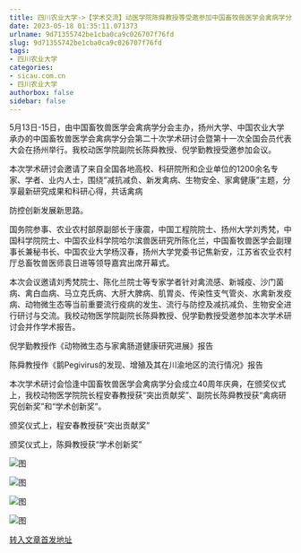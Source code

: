 ```yaml
---
title: 四川农业大学->【学术交流】动医学院陈舜教授等受邀参加中国畜牧兽医学会禽病学分会学术研讨会并获奖 | sicau.com.cn
date: 2023-05-18 01:35:11.071373
urlname: 9d71355742be1cba0ca9c026707f76fd
slug: 9d71355742be1cba0ca9c026707f76fd
tags: 
- 四川农业大学
categories:
- sicau.com.cn
- 四川农业大学
authorbox: false
sidebar: false
---
```

5月13日-15日，由中国畜牧兽医学会禽病学分会主办，扬州大学、中国农业大学承办的中国畜牧兽医学会禽病学分会第二十次学术研讨会暨第十一次全国会员代表大会在扬州举行。我校动医学院副院长陈舜教授、倪学勤教授受邀参加会议。

本次学术研讨会邀请了来自全国各地高校、科研院所和企业单位的1200余名专家、学者、业内人士，围绕“减抗减负、新发禽病、生物安全、家禽健康”主题，分享最新研究成果和科研心得，共话禽病
<!--more-->
防控创新发展新思路。

国务院参事、农业农村部原副部长于康震，中国工程院院士、扬州大学刘秀梵，中国科学院院士、中国农业科学院哈尔滨兽医研究所陈化兰，中国畜牧兽医学会副理事长兼秘书长、中国农业大学杨汉春，扬州大学党委书记焦新安，江苏省农业农村厅总畜牧兽医师袁日进等领导嘉宾出席开幕式。

本次会议邀请刘秀梵院士、陈化兰院士等专家学者针对禽流感、新城疫、沙门菌病、禽白血病、马立克氏病、大肝大脾病、肌胃炎、传染性支气管炎、水禽新发疫病、动物微生态等当前重要流行疫病的发生、流行与防控及减抗减负、生物安全进行研讨与交流。我校动物医学院副院长陈舜教授、倪学勤教授受邀参加本次学术研讨会并作学术报告。

倪学勤教授作《动物微生态与家禽肠道健康研究进展》报告

陈舜教授作《鹅Pegivirus的发现、增殖及其在川渝地区的流行情况》报告

本次学术研讨会恰逢中国畜牧兽医学会禽病学分会成立40周年庆典，在颁奖仪式上，我校动物医学院院长程安春教授获“突出贡献奖”、副院长陈舜教授获“禽病研究创新奖”和“学术创新奖”。

颁奖仪式上，程安春教授获“突出贡献奖”

颁奖仪式上，陈舜教授获“学术创新奖”

![图](https://news.sicau.edu.cn/__local/1/4F/DC/F4FEBE7BF2656A69D396C00A146_C52B2CD9_1ACE3.jpg)

![图](https://news.sicau.edu.cn/__local/3/47/B4/F681FB51FC9D40EBD998DBED50E_57AD365F_24430.jpg)

![图](https://news.sicau.edu.cn/__local/0/5C/3D/46E2CDD7F47A1C84A5190F1C669_1B0074A2_20A8D.jpg)

![图](https://news.sicau.edu.cn/__local/6/DE/6D/B11B36DB05C0F14489C929CD4B4_13B794E7_21175.jpg)

[转入文章首发地址](https://news.sicau.edu.cn/info/1078/72237.htm)